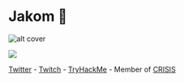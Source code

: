 # Jakom 🚀

![alt cover](https://i.imgur.com/s5TND2d.png)

<img src="https://github-readme-stats.vercel.app/api?username=ryouyoo&show_icons=true&theme=dracula">


[Twitter](https://twitter.com/RyouShin7) - [Twitch](https://www.twitch.tv/jakomthehandler) - [TryHackMe](https://tryhackme.com/p/Jakom0x64) - Member of [CRISIS](https://www.facebook.com/Crisi5)
